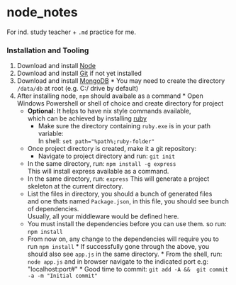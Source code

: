 node_notes
==========
For ind. study teacher + `.md` practice for me.

### Installation and Tooling

  1. Download and install [Node](http://nodejs.org/download/)
  2. Download and install [Git](http://git-scm.com/) if not yet installed
  2. Download and install [MongoDB](http://www.mongodb.org/downloads)
    * You may need to create the directory `/data/db` at root (e.g. C:/ drive by default)
  3. After installing node, `npm` should avaibale as a command
    * Open Windows Powershell or shell of choice and create directory for project
      * **Optional**: It helps to have nix style commands available,  
        which can be achieved by installing [ruby](http://rubyinstaller.org/downloads/)
        * Make sure the directory containing `ruby.exe` is in your path variable:  
          In shell: `set path="%path%;ruby-folder"`
      * Once project directory is created, make it a git repository:
        * Navigate to project directory and run: `git init`
      * In the same directory, run: `npm install -g express`   
        This will install express available as a command.
      * In the same directory, run: `express`
        This will generate a project skeleton at the current directory.
      * List the files in directory, you should a bunch of generated files  
        and one thats named `Package.json`, in this file, you should see bunch of dependencies.  
        Usually, all your middleware would be defined here.
      * You must install the dependencies before you can use them. so run: `npm install`
      * From now on, any change to the dependencies will require you to run `npm install`
    * If successfully gone through the above, you should also see `app.js` in the same directory.
    * From the shell, run: `node app.js` and in browser 
      navigate to the indicated port e.g: "localhost:port#"
    * Good time to commit:
                    ```
                    git add -A && 
                    git commit -a -m "Initial commit"
                    ```
